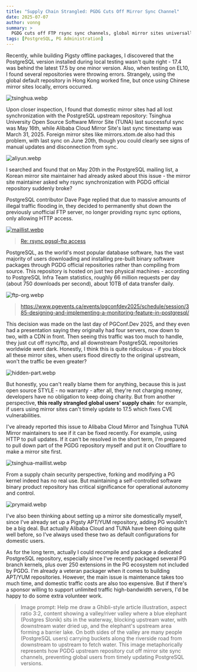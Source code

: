 ```yaml
---
title: "Supply Chain Strangled: PGDG Cuts Off Mirror Sync Channel"
date: 2025-07-07
author: vonng
summary: >
  PGDG cuts off FTP rsync sync channels, global mirror sites universally disconnected - this time they really strangled global users' supply chain.
tags: [PostgreSQL, PG Administration]
---
```


Recently, while building Pigsty offline packages, I discovered that the PostgreSQL version installed during local testing wasn't quite right - 17.4 was behind the latest 17.5 by one minor version. Also, when testing on EL10, I found several repositories were throwing errors. Strangely, using the global default repository in Hong Kong worked fine, but once using Chinese mirror sites locally, errors occurred.

![tsinghua.webp](tsinghua.webp)

Upon closer inspection, I found that domestic mirror sites had all lost synchronization with the PostgreSQL upstream repository: Tsinghua University Open Source Software Mirror Site (TUNA) last successful sync was May 16th, while Alibaba Cloud Mirror Site's last sync timestamp was March 31, 2025. Foreign mirror sites like mirrors.xtom.de also had this problem, with last sync on June 20th, though you could clearly see signs of manual updates and disconnection from sync.

![aliyun.webp](aliyun.webp)

I searched and found that on May 20th in the PostgreSQL mailing list, a Korean mirror site maintainer had already asked about this issue - the mirror site maintainer asked why rsync synchronization with PGDG official repository suddenly broke?

PostgreSQL contributor Dave Page replied that due to massive amounts of illegal traffic flooding in, they decided to permanently shut down the previously unofficial FTP server, no longer providing rsync sync options, only allowing HTTP access.

[![maillist.webp](maillist.webp)](https://www.postgresql.org/message-id/CA%2BOCxoz3p4LqyE4aNb3M8gs2GND25ET%3DEMQ-KSrZ%2BB1WRSdT4Q%40mail.gmail.com)

> [Re: rsync pgsql-ftp access](https://www.postgresql.org/message-id/CA%2BOCxoz3p4LqyE4aNb3M8gs2GND25ET%3DEMQ-KSrZ%2BB1WRSdT4Q%40mail.gmail.com)

PostgreSQL, as the world's most popular database software, has the vast majority of users downloading and installing pre-built binary software packages through PGDG official repositories rather than compiling from source. This repository is hosted on just two physical machines - according to PostgreSQL Infra Team statistics, roughly 66 million requests per day (about 750 downloads per second), about 10TB of data transfer daily.

![ftp-org.webp](ftp-org.webp)

> https://www.pgevents.ca/events/pgconfdev2025/schedule/session/385-designing-and-implementing-a-monitoring-feature-in-postgresql/

This decision was made on the last day of PGConf.Dev 2025, and they even had a presentation saying they originally had four servers, now down to two, with a CDN in front.
Then seeing this traffic was too much to handle, they just cut off rsync/ftp, and all downstream PostgreSQL repositories worldwide went dark.
Honestly, I think this is quite ridiculous - if you block all these mirror sites, when users flood directly to the original upstream, won't the traffic be even greater?

![hidden-part.webp](hidden-part.webp)

But honestly, you can't really blame them for anything, because this is just open source STYLE - no warranty - after all, they're not charging money, developers have no obligation to keep doing charity.
But from another perspective, **this really strangled global users' supply chain**: for example, if users using mirror sites can't timely update to 17.5 which fixes CVE vulnerabilities.

I've already reported this issue to Alibaba Cloud Mirror and Tsinghua TUNA Mirror maintainers to see if it can be fixed recently. For example, using HTTP to pull updates. If it can't be resolved in the short term, I'm prepared to pull down part of the PGDG repository myself and put it on Cloudflare to make a mirror site first.

![tsinghua-maillist.webp](tsinghua-maillist.webp)

From a supply chain security perspective, forking and modifying a PG kernel indeed has no real use. But maintaining a self-controlled software binary product repository has critical significance for operational autonomy and control.

![prymaid.webp](prymaid.webp)

I've also been thinking about setting up a mirror site domestically myself, since I've already set up a Pigsty APT/YUM repository, adding PG wouldn't be a big deal. But actually Alibaba Cloud and TUNA have been doing quite well before, so I've always used these two as default configurations for domestic users.

As for the long term, actually I could recompile and package a dedicated PostgreSQL repository, especially since I've recently packaged several PG branch kernels, plus over 250 extensions in the PG ecosystem not included by PGDG. I'm already a veteran packager when it comes to building APT/YUM repositories. However, the main issue is maintenance takes too much time, and domestic traffic costs are also too expensive. But if there's a sponsor willing to support unlimited traffic high-bandwidth servers, I'd be happy to do some extra volunteer work.

> Image prompt: Help me draw a Ghibli-style article illustration, aspect ratio 3:2, content showing a valley/river valley where a blue elephant (Postgres Slonik) sits in the waterway, blocking upstream water, with downstream water dried up, and the elephant's upstream area forming a barrier lake. On both sides of the valley are many people (PostgreSQL users) carrying buckets along the riverside road from downstream to upstream to fetch water. This image metaphorically represents how PGDG upstream repository cut off mirror site sync channels, preventing global users from timely updating PostgreSQL versions.